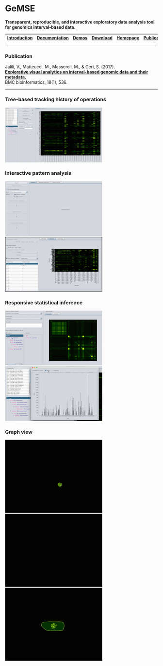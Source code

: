 # GeMSE
**Transparent, reproducible, and interactive exploratory data analysis tool for genomics interval-based data.**

| [Introduction](https://youtu.be/75FCAoSmioA) | [Documentation](https://github.com/Genometric/GeMSE/wiki) | [Demos](https://youtu.be/B0hVsd9SE5Q?list=PLfWxoOMC6swJBgu4nIDgsoXO_sLuGnIqF) | [Download](https://github.com/Genometric/GeMSE/releases/) | [Homepage](http://www.bioinformatics.deib.polimi.it/GeMSE/) | [Publication](https://bmcbioinformatics.biomedcentral.com/articles/10.1186/s12859-017-1945-9)
| -- |:--:| --:| --: | --: | --: |
---

### Publication
Jalili, V., Matteucci, M., Masseroli, M., & Ceri, S. (2017). <br/>
<b>[Explorative visual analytics on interval-based genomic data and their metadata.](https://bmcbioinformatics.biomedcentral.com/articles/10.1186/s12859-017-1945-9)</b><br/>
BMC bioinformatics, 18(1), 536.


---


### Tree-based tracking history of operations
![alt text](https://github.com/Genometric/GeMSE/blob/master/TutorialData/history.gif "Track analysis history")

### Interactive pattern analysis
![alt text](https://github.com/Genometric/GeMSE/blob/master/TutorialData/patternAnalysis.gif "Pattern analysis")
![alt text](https://github.com/Genometric/GeMSE/blob/master/TutorialData/patternDetails.gif "Pattern in details")

### Responsive statistical inference
![alt text](https://github.com/Genometric/GeMSE/blob/master/TutorialData/stateAnalysis.gif "statistical inference")
![alt text](https://github.com/Genometric/GeMSE/blob/master/TutorialData/boxplot.gif "Box plot")

### Graph view
![alt text](https://github.com/Genometric/GeMSE/blob/master/TutorialData/directed.gif "Force directed graph view")
![alt text](https://github.com/Genometric/GeMSE/blob/master/TutorialData/radial.gif "Radial graph view")
![alt text](https://github.com/Genometric/GeMSE/blob/master/TutorialData/directedAgg.gif "Directed aggregated graph view")

